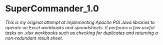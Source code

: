  # SuperCommander_1.0
 *This is my original attempt at implementing Apache POI Java libraries to operate on Excel workbooks and spreadsheets. It performs a few useful tasks on .xlsx workbooks such as checking for duplicates and returning a non-redundant result sheet.*
